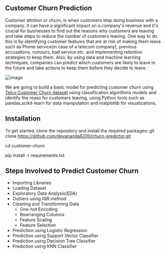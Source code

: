 ## Customer Churn Prediction

Customer attrition or churn, is when customers stop doing business with a company. It can have a significant impact on a company's revenue and it's crucial for businesses to find out
the reasons why customers are leaving and take steps to reduce the number of customers leaving. One way to do this is by identifying customer features that are at risk of making them leave such as Phone service(in case 
of a telecom company), previous accusations, rumours, bad service etc. and implementing retention strategies to keep them. Also, by using data and machine learning techniques, companies can predict which customers are likely
to leave in the future and take actions to keep them before they decide to leave.


![image](https://github.com/user-attachments/assets/d9484a2f-42e6-48c5-b6d9-2b3a3f9be507)


We are going to build a basic model for predicting customer churn using [Telco Customer Churn dataset](https://www.kaggle.com/blastchar/telco-customer-churn) using  classification algorithms models and identify the reaso for customers leaving, using Python tools such as pandas,scikit-learn for data manipulation and matplotlib for visualizations.

## Installation

To get started, clone the repository and install the required packages:
git clone https://github.com/devananda6200/churn-predictor.git

cd customer-churn

pip install -r requirements.txt

## Steps Involved to Predict Customer Churn
- Importing Libraries
- Loading Dataset
- Exploratory Data Analysis(EDA)
- Outliers using IQR method
- Cleaning and Transforming Data
    - One-hot Encoding
    - Rearranging Columns
    - Feature Scaling
    - Feature Selection
- Prediction using Logistic Regression
- Prediction using Support Vector Classifier
- Prediction using Decision Tree Classifier
- Prediction using KNN Classifier


